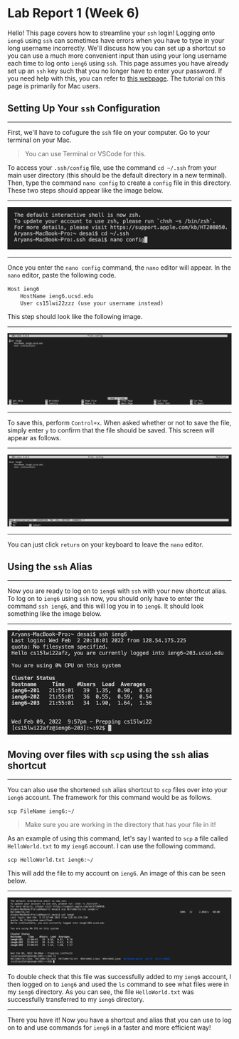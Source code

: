 # Lab Report 1 (Week 6)


Hello! This page covers how to streamline your `ssh` login! Logging onto `ieng6` using `ssh` can sometimes have errors when you have to type in your long username incorrectly. We'll discuss how you can set up a shortcut so you can use a much more convenient input than using your long username each time to log onto `ieng6` using `ssh`. This page assumes you have already set up an `ssh` key such that you no longer have to enter your password. If you need help with this, you can refer to [this webpage](https://aryand10.github.io/cse15l-lab-reports/lab-report-1-week-2.html). The tutorial on this page is primarily for Mac users. 

## Setting Up Your `ssh` Configuration
---
First, we'll have to cofugure the `ssh` file on your computer. Go to your terminal on your Mac.

>You can use Terminal or VSCode for this. 

To access your `.ssh/config` file, use the command `cd ~/.ssh` from your main user directory (this should be the default directory in a new terminal). Then, type the command `nano config` to create a `config` file in this directory. These two steps should appear like the image below. 

---
![Image](CDSSH_NanoConfig.jpg)
***

Once you enter the `nano config` command, the `nano` editor will appear. In the `nano` editor, paste the following code.
```
Host ieng6
    HostName ieng6.ucsd.edu
    User cs15lwi22zzz (use your username instead)
```
This step should look like the following image. 

---
![Image](Nano_PortalSetup.jpg)
***

To save this, perform `Control+x`. When asked whether or not to save the file, simply enter `y` to confirm that the file should be saved. This screen will appear as follows.

---
![Image](SavingNanoFile.jpg)
***

You can just click `return` on your keyboard to leave the `nano` editor. 

## Using the `ssh` Alias
---

Now you are ready to log on to `ieng6` with `ssh` with your new shortcut alias. To log on to `ieng6` using `ssh` now, you should only have to enter the command `ssh ieng6`, and this will log you in to `ieng6`. It should look something like the image below. 

---
![Image](UsingSSHShortcut.jpg)


## Moving over files with `scp` using the `ssh` alias shortcut
---

You can also use the shortened `ssh` alias shortcut to `scp` files over into your `ieng6` account. The framework for this command would be as follows. 
```
scp FileName ieng6:~/
```
> Make sure you are working in the directory that has your file in it!

As an example of using this command, let's say I wanted to `scp` a file called `HelloWorld.txt` to my `ieng6` account. I can use the following command.
```
scp HelloWorld.txt ieng6:~/
```

This will add the file to my account on `ieng6`. An image of this can be seen below. 

---
![Image](SCPwithSSHShortcut.jpg)

To double check that this file was successfully added to my `ieng6` account, I then logged on to `ieng6` and used the `ls` command to see what files were in my `ieng6` directory. As you can see, the file `HelloWorld.txt` was successfully transferred to my `ieng6` directory.
***

There you have it! Now you have a shortcut and alias that you can use to log on to and use commands for `ieng6` in a faster and more efficient way!





